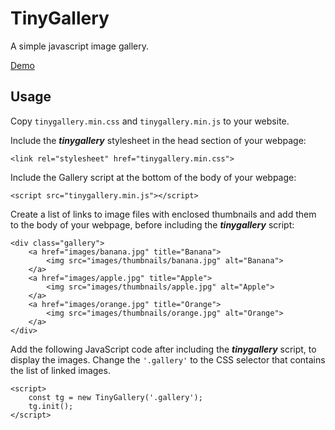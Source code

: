 # TinyGallery
A simple javascript image gallery.

[Demo](https://gyrad.github.io/tinygallery/)

## Usage
Copy `tinygallery.min.css` and `tinygallery.min.js` to your website.

Include the **_tinygallery_** stylesheet in the head section of your webpage:

```
<link rel="stylesheet" href="tinygallery.min.css">
```

Include the Gallery script at the bottom of the body of your webpage:

```
<script src="tinygallery.min.js"></script>
```

Create a list of links to image files with enclosed thumbnails and add them to the body of your webpage, before including the **_tinygallery_** script:

```
<div class="gallery">
    <a href="images/banana.jpg" title="Banana">
        <img src="images/thumbnails/banana.jpg" alt="Banana">
    </a>
    <a href="images/apple.jpg" title="Apple">
        <img src="images/thumbnails/apple.jpg" alt="Apple">
    </a>
    <a href="images/orange.jpg" title="Orange">
        <img src="images/thumbnails/orange.jpg" alt="Orange">
    </a>
</div>
```

Add the following JavaScript code after including the **_tinygallery_** script, to display the images. Change the `'.gallery'` to the CSS selector that contains the list of linked images.

```
<script>
    const tg = new TinyGallery('.gallery');
    tg.init();
</script>
```
